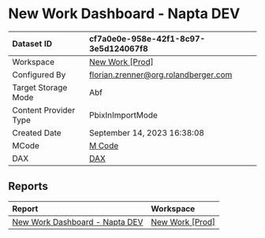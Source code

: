 



# New Work Dashboard - Napta DEV

|Dataset ID|cf7a0e0e-958e-42f1-8c97-3e5d124067f8|
| :--- | :--- |
|Workspace|[New Work [Prod]](../Workspaces/New-Work-[Prod].md)|
|Configured By|florian.zrenner@org.rolandberger.com|
|Target Storage Mode|Abf|
|Content Provider Type|PbixInImportMode|
|Created Date|September 14, 2023 16:38:08|
|MCode|[M Code](./New-Work-Dashboard---Napta-DEV/mcode.md)|
|DAX|[DAX](./New-Work-Dashboard---Napta-DEV/dax.md)|

## Reports

|Report|Workspace|
| :--- | :--- |
|[New Work Dashboard - Napta DEV](../Reports/New-Work-Dashboard---Napta-DEV.md)|[New Work [Prod]](../Workspaces/New-Work-[Prod].md)|
